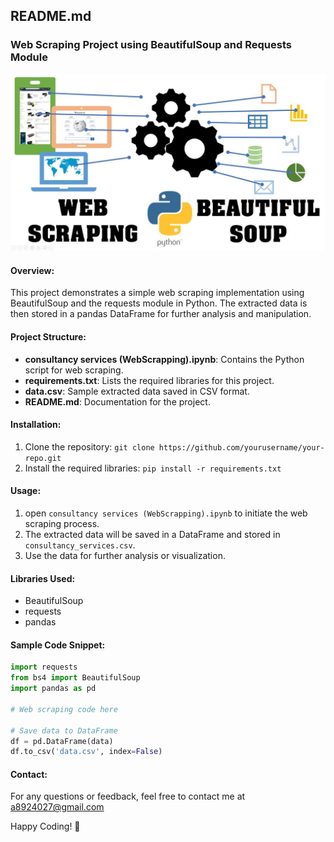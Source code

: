 ## README.md

### Web Scraping Project using BeautifulSoup and Requests Module

![Beautiful Soup Logo](webscrap.jpg)


#### Overview:
This project demonstrates a simple web scraping implementation using BeautifulSoup and the requests module in Python. The extracted data is then stored in a pandas DataFrame for further analysis and manipulation.

#### Project Structure:
- **consultancy services (WebScrapping).ipynb**: Contains the Python script for web scraping.
- **requirements.txt**: Lists the required libraries for this project.
- **data.csv**: Sample extracted data saved in CSV format.
- **README.md**: Documentation for the project.

#### Installation:
1. Clone the repository: `git clone https://github.com/yourusername/your-repo.git`
2. Install the required libraries: `pip install -r requirements.txt`

#### Usage:
1. open `consultancy services (WebScrapping).ipynb` to initiate the web scraping process.
2. The extracted data will be saved in a DataFrame and stored in `consultancy_services.csv`.
3. Use the data for further analysis or visualization.

#### Libraries Used:
- BeautifulSoup
- requests
- pandas

#### Sample Code Snippet:
```python
import requests
from bs4 import BeautifulSoup
import pandas as pd

# Web scraping code here

# Save data to DataFrame
df = pd.DataFrame(data)
df.to_csv('data.csv', index=False)
```

#### Contact:
For any questions or feedback, feel free to contact me at a8924027@gmail.com

Happy Coding! 🚀
